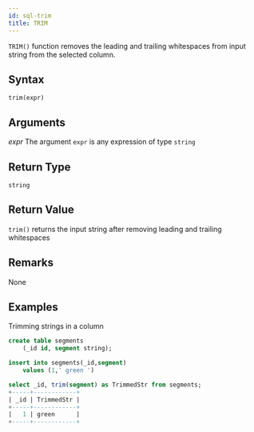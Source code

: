 ```yaml
---
id: sql-trim
title: TRIM
---
```


`TRIM()` function removes the leading and trailing whitespaces from input string from the selected column.

## Syntax

```
trim(expr)
```

## Arguments

_expr_
The argument `expr` is any expression of type `string`

## Return Type
`string`

## Return Value
`trim()` returns the input string after removing leading and trailing whitespaces
## Remarks
None
## Examples
Trimming strings in a column

```sql
create table segments
    (_id id, segment string);

insert into segments(_id,segment)
    values (1,' green ')

select _id, trim(segment) as TrimmedStr from segments;
+-----+------------+
| _id | TrimmedStr |
+-----+------------+
|   1 | green      |
+-----+------------+
```
